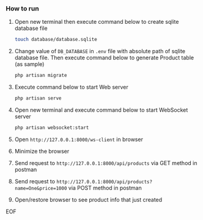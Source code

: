 ### How to run


1. Open new terminal then execute command below to create sqlite database file

    ```bash
    touch database/database.sqlite
    ```
2. Change value of `DB_DATABASE` in `.env` file with absolute path of sqlite database file. Then execute command below to generate Product table (as sample)

    ```bash
    php artisan migrate
    ```
3. Execute command below to start Web server

    ```bash
    php artisan serve
    ```
4. Open new terminal and execute command below to start WebSocket server

    ```bash
    php artisan websocket:start
    ```
5. Open `http://127.0.0.1:8000/ws-client` in browser
6. Minimize the browser
6. Send request to `http://127.0.0.1:8000/api/products` via GET method in postman
7. Send request to `http://127.0.0.1:8000/api/products?name=One&price=1000` via POST method in postman
8. Open/restore browser to see product info that just created


EOF

